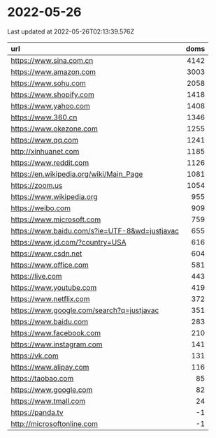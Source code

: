 # 2022-05-26

<!-- BEGIN -->
Last updated at 2022-05-26T02:13:39.576Z

url | doms
:- | -:
https://www.sina.com.cn | 4142
https://www.amazon.com | 3003
https://www.sohu.com | 2058
https://www.shopify.com | 1418
https://www.yahoo.com | 1408
https://www.360.cn | 1346
https://www.okezone.com | 1255
https://www.qq.com | 1241
http://xinhuanet.com | 1185
https://www.reddit.com | 1126
https://en.wikipedia.org/wiki/Main_Page | 1081
https://zoom.us | 1054
https://www.wikipedia.org | 955
https://weibo.com | 909
https://www.microsoft.com | 759
https://www.baidu.com/s?ie=UTF-8&wd=justjavac | 655
https://www.jd.com/?country=USA | 616
https://www.csdn.net | 604
https://www.office.com | 581
https://live.com | 443
https://www.youtube.com | 419
https://www.netflix.com | 372
https://www.google.com/search?q=justjavac | 351
https://www.baidu.com | 283
https://www.facebook.com | 210
https://www.instagram.com | 141
https://vk.com | 131
https://www.alipay.com | 116
https://taobao.com | 85
https://www.google.com | 82
https://www.tmall.com | 24
https://panda.tv | -1
http://microsoftonline.com | -1
<!-- END -->
